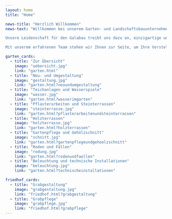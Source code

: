 ```yaml
---
layout: home
title: "Home"

news-title: "Herzlich Willkommen"
news-text: "Willkommen bei unserem Garten- und Landschaftsbauunternehmen! Wir sind spezialisiert auf die Gestaltung und Pflege von Gärten, Landschaften und bieten auch einen umfassenden Grabpflegedienst an.

Unsere Leidenschaft für den Galabau treibt uns dazu an, einzigartige und beeindruckende Außenräume zu schaffen, die Ihren individuellen Stil und Ihre Bedürfnisse widerspiegeln. Wir verstehen, dass ein Garten mehr als nur ein Ort im Freien ist - er ist eine Erweiterung Ihres Zuhauses, ein Ort der Entspannung und ein Rückzugsort, an dem Sie die Natur in ihrer vollen Pracht genießen können.

Mit unserem erfahrenen Team stehen wir Ihnen zur Seite, um Ihre Vorstellungen zu verwirklichen. Wir bieten eine breite Palette von Dienstleistungen an, die von der Gartenplanung und -gestaltung über die Bepflanzung und den Bau von Terrassen und Wegen bis hin zur Installation von Bewässerungssystemen und Beleuchtung reichen. Unsere Fachkenntnisse ermöglichen es uns, die natürlichen Elemente Ihres Gartens zu nutzen und mit kreativen Lösungen zu verschmelzen, um eine harmonische Umgebung zu schaffen, die Ihren Anforderungen entspricht."

garten_cards:
  - title: "Zur Übersicht"
    image: "uebersicht.jpg"
    link: "garten.html"
  - title: "Neu- und Umgestaltung"
    image: "gestaltung.jpg"
    link: "garten.html?neuundumgestaltung"
  - title: "Teichanlagen und Wasserspiele"
    image: "wasser.jpg"
    link: "garten.html?wasserimgarten"
  - title: "Pflasterarbeiten und Steinterrassen"
    image: "steinterrasse.jpg"
    link: "garten.html?pflasterarbeitenundsteinterrassen"
  - title: "Holzterrassen"
    image: "holzterrasse.jpg"
    link: "garten.html?holzterrassen"
  - title: "Gartenpflege und Gehölzschnitt"
    image: "schnitt.jpg"
    link: "garten.html?gartenpflegeundgehoelzschnitt"
  - title: "Roden und Fällen"
    image: "rodung.jpg"
    link: "garten.html?rodenundfaellen"
  - title: "Beleuchtung und technische Installationen"
    image: "beleuchtung.jpg"
    link: "garten.html?technischeinstallationen"

friedhof_cards:
  - title: "Grabgestaltung"
    image: "grabgestaltung.jpg"
    link: "friedhof.html?grabgestaltung"
  - title: "Grabpflege"
    image: "grabpflege.jpg"
    link: "friedhof.html?grabpflege"
---
```


